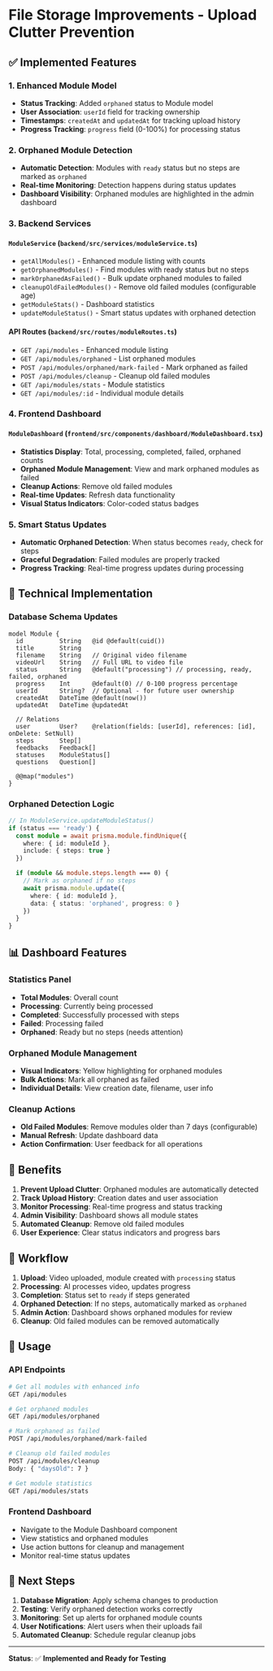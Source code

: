 # File Storage Improvements - Upload Clutter Prevention

## ✅ **Implemented Features**

### 1. **Enhanced Module Model**
- **Status Tracking**: Added `orphaned` status to Module model
- **User Association**: `userId` field for tracking ownership
- **Timestamps**: `createdAt` and `updatedAt` for tracking upload history
- **Progress Tracking**: `progress` field (0-100%) for processing status

### 2. **Orphaned Module Detection**
- **Automatic Detection**: Modules with `ready` status but no steps are marked as `orphaned`
- **Real-time Monitoring**: Detection happens during status updates
- **Dashboard Visibility**: Orphaned modules are highlighted in the admin dashboard

### 3. **Backend Services**

#### `ModuleService` (`backend/src/services/moduleService.ts`)
- `getAllModules()` - Enhanced module listing with counts
- `getOrphanedModules()` - Find modules with ready status but no steps
- `markOrphanedAsFailed()` - Bulk update orphaned modules to failed
- `cleanupOldFailedModules()` - Remove old failed modules (configurable age)
- `getModuleStats()` - Dashboard statistics
- `updateModuleStatus()` - Smart status updates with orphaned detection

#### API Routes (`backend/src/routes/moduleRoutes.ts`)
- `GET /api/modules` - Enhanced module listing
- `GET /api/modules/orphaned` - List orphaned modules
- `POST /api/modules/orphaned/mark-failed` - Mark orphaned as failed
- `POST /api/modules/cleanup` - Cleanup old failed modules
- `GET /api/modules/stats` - Module statistics
- `GET /api/modules/:id` - Individual module details

### 4. **Frontend Dashboard**

#### `ModuleDashboard` (`frontend/src/components/dashboard/ModuleDashboard.tsx`)
- **Statistics Display**: Total, processing, completed, failed, orphaned counts
- **Orphaned Module Management**: View and mark orphaned modules as failed
- **Cleanup Actions**: Remove old failed modules
- **Real-time Updates**: Refresh data functionality
- **Visual Status Indicators**: Color-coded status badges

### 5. **Smart Status Updates**
- **Automatic Orphaned Detection**: When status becomes `ready`, check for steps
- **Graceful Degradation**: Failed modules are properly tracked
- **Progress Tracking**: Real-time progress updates during processing

## 🔧 **Technical Implementation**

### Database Schema Updates
```prisma
model Module {
  id          String   @id @default(cuid())
  title       String
  filename    String   // Original video filename
  videoUrl    String   // Full URL to video file
  status      String   @default("processing") // processing, ready, failed, orphaned
  progress    Int      @default(0) // 0-100 progress percentage
  userId      String?  // Optional - for future user ownership
  createdAt   DateTime @default(now())
  updatedAt   DateTime @updatedAt
  
  // Relations
  user        User?    @relation(fields: [userId], references: [id], onDelete: SetNull)
  steps       Step[]
  feedbacks   Feedback[]
  statuses    ModuleStatus[]
  questions   Question[]
  
  @@map("modules")
}
```

### Orphaned Detection Logic
```typescript
// In ModuleService.updateModuleStatus()
if (status === 'ready') {
  const module = await prisma.module.findUnique({
    where: { id: moduleId },
    include: { steps: true }
  })

  if (module && module.steps.length === 0) {
    // Mark as orphaned if no steps
    await prisma.module.update({
      where: { id: moduleId },
      data: { status: 'orphaned', progress: 0 }
    })
  }
}
```

## 📊 **Dashboard Features**

### Statistics Panel
- **Total Modules**: Overall count
- **Processing**: Currently being processed
- **Completed**: Successfully processed with steps
- **Failed**: Processing failed
- **Orphaned**: Ready but no steps (needs attention)

### Orphaned Module Management
- **Visual Indicators**: Yellow highlighting for orphaned modules
- **Bulk Actions**: Mark all orphaned as failed
- **Individual Details**: View creation date, filename, user info

### Cleanup Actions
- **Old Failed Modules**: Remove modules older than 7 days (configurable)
- **Manual Refresh**: Update dashboard data
- **Action Confirmation**: User feedback for all operations

## 🚀 **Benefits**

1. **Prevent Upload Clutter**: Orphaned modules are automatically detected
2. **Track Upload History**: Creation dates and user association
3. **Monitor Processing**: Real-time progress and status tracking
4. **Admin Visibility**: Dashboard shows all module states
5. **Automated Cleanup**: Remove old failed modules
6. **User Experience**: Clear status indicators and progress bars

## 🔄 **Workflow**

1. **Upload**: Video uploaded, module created with `processing` status
2. **Processing**: AI processes video, updates progress
3. **Completion**: Status set to `ready` if steps generated
4. **Orphaned Detection**: If no steps, automatically marked as `orphaned`
5. **Admin Action**: Dashboard shows orphaned modules for review
6. **Cleanup**: Old failed modules can be removed automatically

## 📝 **Usage**

### API Endpoints
```bash
# Get all modules with enhanced info
GET /api/modules

# Get orphaned modules
GET /api/modules/orphaned

# Mark orphaned as failed
POST /api/modules/orphaned/mark-failed

# Cleanup old failed modules
POST /api/modules/cleanup
Body: { "daysOld": 7 }

# Get module statistics
GET /api/modules/stats
```

### Frontend Dashboard
- Navigate to the Module Dashboard component
- View statistics and orphaned modules
- Use action buttons for cleanup and management
- Monitor real-time status updates

## 🎯 **Next Steps**

1. **Database Migration**: Apply schema changes to production
2. **Testing**: Verify orphaned detection works correctly
3. **Monitoring**: Set up alerts for orphaned module counts
4. **User Notifications**: Alert users when their uploads fail
5. **Automated Cleanup**: Schedule regular cleanup jobs

---

**Status**: ✅ **Implemented and Ready for Testing** 